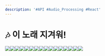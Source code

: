 ```yaml
---
description: '#API #Audio_Processing #React'
---
```


# 🎶 이 노래 지겨워!

![](<../../../.gitbook/assets/Untitled 1 (4).png>)![](<../../../.gitbook/assets/Untitled (2).png>)![](<../../../.gitbook/assets/Untitled 2 (1).png>)![](<../../../.gitbook/assets/Untitled 3 (2).png>)![](<../../../.gitbook/assets/Untitled 4 (2).png>)![](<../../../.gitbook/assets/Untitled 5 (2).png>)![](<../../../.gitbook/assets/Untitled 6 (3).png>)![](<../../../.gitbook/assets/Untitled 7 (2).png>)![](<../../../.gitbook/assets/Untitled 8 (2).png>)![](<../../../.gitbook/assets/Untitled 9.png>)![](<../../../.gitbook/assets/Untitled 10 (2).png>)![](<../../../.gitbook/assets/Untitled 11 (2).png>)![](<../../../.gitbook/assets/Untitled 12 (2).png>)![](<../../../.gitbook/assets/Untitled 13 (2).png>)![](<../../../.gitbook/assets/Untitled 14 (2).png>)![](<../../../.gitbook/assets/Untitled 15 (2).png>)

